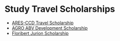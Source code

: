 # Study Travel Scholarships
- [ARES-CCD Travel Scholarship](https://www.ares-ac.be/fr/cooperation-au-developpement/bourses/bourses-de-voyage)
- [AGRO ABV Development Scholarship](https://uclouvain.be/fr/facultes/agro/abv-development.html)
- [Floribert Jurion Scholarship](https://www.kaowarsom.be/fr/jurion)
